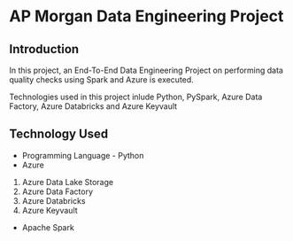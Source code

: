 # AP Morgan Data Engineering Project

## Introduction 
In this project, an End-To-End Data Engineering Project on performing data quality checks using Spark and Azure is executed.

Technologies used in this project inlude Python, PySpark, Azure Data Factory, Azure Databricks and Azure Keyvault



## Technology Used
- Programming Language - Python
- Azure
1. Azure Data Lake Storage
2. Azure Data Factory
3. Azure Databricks
4. Azure Keyvault
- Apache Spark






